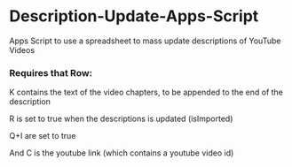 # Description-Update-Apps-Script
Apps Script to use a spreadsheet to mass update descriptions of YouTube Videos


### Requires that Row:
K contains the text of the video chapters, to be appended to the end of the description

R is set to true when the descriptions is updated (isImported)

Q+I are set to true

And C is the youtube link (which contains a youtube video id)
